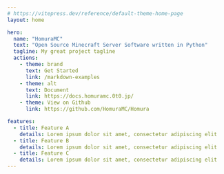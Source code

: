 ```yaml
---
# https://vitepress.dev/reference/default-theme-home-page
layout: home

hero:
  name: "HomuraMC"
  text: "Open Source Minecraft Server Software written in Python"
  tagline: My great project tagline
  actions:
    - theme: brand
      text: Get Started
      link: /markdown-examples
    - theme: alt
      text: Document
      link: https://docs.homuramc.0t0.jp/
    - theme: View on Github
      link: https://github.com/HomuraMC/Homura

features:
  - title: Feature A
    details: Lorem ipsum dolor sit amet, consectetur adipiscing elit
  - title: Feature B
    details: Lorem ipsum dolor sit amet, consectetur adipiscing elit
  - title: Feature C
    details: Lorem ipsum dolor sit amet, consectetur adipiscing elit
---
```


